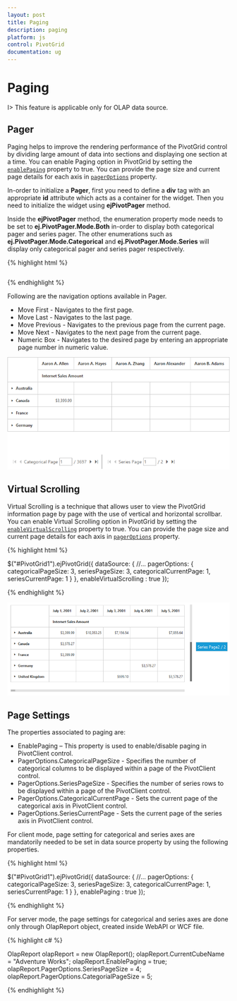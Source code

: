 ```yaml
---
layout: post
title: Paging
description: paging
platform: js
control: PivotGrid
documentation: ug
---
```


# Paging

I> This feature is applicable only for OLAP data source.

## Pager 

Paging helps to improve the rendering performance of the PivotGrid control by dividing large amount of data into sections and displaying one section at a time. You can enable Paging option in PivotGrid by setting the [`enablePaging`](/api/js/ejpivotgrid#members:enablePaging) property to true. You can provide the page size and current page details for each axis in [`pagerOptions`](/api/js/ejpivotgrid#members:pagerOptions) property.

In-order to initialize a **Pager**, first you need to define a **div** tag with an appropriate **id** attribute which acts as a container for the widget. Then you need to initialize the widget using **ejPivotPager** method.

Inside the **ejPivotPager** method, the enumeration property mode needs to be set to **ej.PivotPager.Mode.Both** in-order to display both categorical pager and series pager. The other enumerations such as **ej.PivotPager.Mode.Categorical** and **ej.PivotPager.Mode.Series** will display only categorical pager and series pager respectively.


{% highlight html %}

<div id="PivotGrid1"></div>

<!--Create a tag which acts as a container for Pager. -->
<div id="Pager1" style="margin-top: 10px; overflow: auto"></div>

<script>
    $("#PivotGrid1").ejPivotGrid({
        dataSource: {
            //...
            pagerOptions: {
                categoricalPageSize: 3,
                seriesPageSize: 3,
                categoricalCurrentPage: 1,
                seriesCurrentPage: 1
            }
        }, 
        enablePaging : true
    });

    $("#Pager1").ejPivotPager({
        mode: ej.PivotPager.Mode.Both,
        targetControlID: "PivotGrid1"
    });
</script>

{% endhighlight %}


Following are the navigation options available in Pager.

* Move First - Navigates to the first page.
* Move Last - Navigates to the last page. 
* Move Previous - Navigates to the previous page from the current page.
* Move Next - Navigates to the next page from the current page.
* Numeric Box - Navigates to the desired page by entering an appropriate page number in numeric value.

![](Paging_images/paging.png)


## Virtual Scrolling

Virtual Scrolling is a technique that allows user to view the PivotGrid information page by page with the use of vertical and horizontal scrollbar. You can enable Virtual Scrolling option in PivotGrid by setting the [`enableVirtualScrolling`](/api/js/ejpivotgrid#members:enablevirtualscrolling) property to true. You can provide the page size and current page details for each axis in [`pagerOptions`](/api/js/ejpivotgrid#members:pagerOptions) property. 

{% highlight html %}

$("#PivotGrid1").ejPivotGrid({
    dataSource: {
        //...
        pagerOptions: {
            categoricalPageSize: 3,
            seriesPageSize: 3,
            categoricalCurrentPage: 1,
            seriesCurrentPage: 1
        }
    }, 
    enableVirtualScrolling : true
});

{% endhighlight %}

![](Paging_images/virtual-scrolling.png)

## Page Settings

The properties associated to paging are:

* EnablePaging – This property is used to enable/disable paging in PivotClient control.
* PagerOptions.CategoricalPageSize - Specifies the number of categorical columns to be displayed within a page of the PivotClient control.
* PagerOptions.SeriesPageSize - Specifies the number of series rows to be displayed within a page of the PivotClient control.
* PagerOptions.CategoricalCurrentPage - Sets the current page of the categorical axis in PivotClient control.
* PagerOptions.SeriesCurrentPage - Sets the current page of the series axis in PivotClient control.

For client mode, page setting for categorical and series axes are mandatorily needed to be set in data source property by using the following properties.

{% highlight html %}

$("#PivotGrid1").ejPivotGrid({
    dataSource: {
        //...
        pagerOptions: {
            categoricalPageSize: 3,
            seriesPageSize: 3,
            categoricalCurrentPage: 1,
            seriesCurrentPage: 1
        }
    }, enablePaging : true
});

{% endhighlight %}

For server mode, the page settings for categorical and series axes are done only through OlapReport object, created inside WebAPI or WCF file.

{% highlight c# %}

OlapReport olapReport = new OlapReport();
olapReport.CurrentCubeName = "Adventure Works";
olapReport.EnablePaging = true;
olapReport.PagerOptions.SeriesPageSize = 4;
olapReport.PagerOptions.CategorialPageSize = 5;

{% endhighlight %}